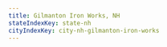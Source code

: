 ```yaml
---
title: Gilmanton Iron Works, NH
stateIndexKey: state-nh
cityIndexKey: city-nh-gilmanton-iron-works
---
```

